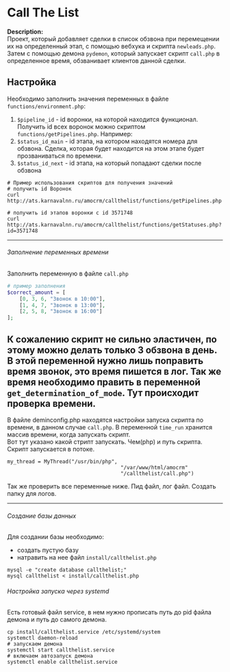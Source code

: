 #  Call The List 
**Description:**  
Проект, который добавляет сделки в список обзвона при перемещении их на определенный этап,
 с помощью вебхука и скрипта `newleads.php`. Затем с помощью демона `pydemon`, который
 запускает скрипт `call.php` в определенное время, обзванивает клиентов данной сделки.
 
## Настройка
Необходимо заполнить значения переменных в файле `functions/environment.php`:  
1. `$pipeline_id` - id воронки, на которой находится функционал.   
Получить id всех воронок можно скриптом `functions/getPipelines.php`. Например:
2. `$status_id_main` - id этапа, на котором находятся номера для обзвона. Сделка, которая будет находится на этом этапе будет прозваниваться по времени.
3. `$status_id_next` - id этапа, на который попадают сделки после обзвона
```
# Пример использования скриптов для получения значений
# получить id Воронок
curl http://ats.karnavalnn.ru/amocrm/callthelist/functions/getPipelines.php

# получить id этапов воронки с id 3571748
curl http://ats.karnavalnn.ru/amocrm/callthelist/functions/getStatuses.php?id=3571748
```
---
###### Заполнение переменных времени
Заполнить переменную в файле `call.php`
```php
# пример заполнения
$correct_amount = [
    [0, 3, 6, "Звонок в 10:00"],
    [1, 4, 7, "Звонок в 13:00"],
    [2, 5, 8, "Звонок в 16:00"]
];
```
К сожалению скрипт не сильно эластичен, по этому можно делать только 3 обзвона в день. В этой переменной нужно лишь 
поправить время звонок, это время пишется в лог. Так же время необходимо править в переменной 
`get_determination_of_mode`. Тут происходит проверка времени.  
---
В файле deminconfig.php находятся настройки запуска скрипта по времени, в данном случае `call.php`. 
В переменной `time_run` хранится массив времени, когда запускать скрипт.   
Вот тут указано какой стрипт запускать. Чем(php) и путь скрипта. Скрипт запускается в потоке.
```
my_thread = MyThread("/usr/bin/php",
                                     "/var/www/html/amocrm"
                                     "/callthelist/call.php")
```
Так же проверить все переменные ниже. Пид файл, лог файл. Создать папку для логов.
 
---
###### Создание базы данных
Для создании базы необходимо:
- создать пустую базу
- натравить на нее файл `install/callthelist.php`
```
mysql -e "create database callthelist;"
mysql callthelist < install/callthelist.php
```
###### Настройка запуска через systemd
Есть готовый файл service, в нем нужно прописать путь до pid файла демона и путь до самого демона.
```
cp install/callthelist.service /etc/systemd/system
systemctl daemon-reload
# запускаем демона
systemctl start callthelist.service
# включаем автозапуск демона
systemctl enable callthelist.service

```